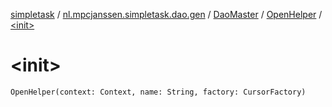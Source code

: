 [simpletask](../../../index.md) / [nl.mpcjanssen.simpletask.dao.gen](../../index.md) / [DaoMaster](../index.md) / [OpenHelper](index.md) / [&lt;init&gt;](.)

# &lt;init&gt;

`OpenHelper(context: Context, name: String, factory: CursorFactory)`